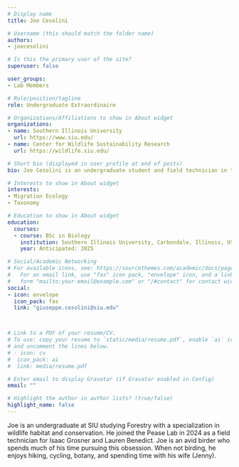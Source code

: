 ```yaml
---
# Display name
title: Joe Cesolini

# Username (this should match the folder name)
authors:
- joecesolini

# Is this the primary user of the site?
superuser: false

user_groups: 
- Lab Members

# Role/position/tagline
role: Undergraduate Extraordinaire

# Organizations/Affiliations to show in About widget
organizations:
- name: Southern Illinois University
  url: https://www.siu.edu/
- name: Center for Wildlife Sustainability Research
  url: https://wildlife.siu.edu/

# Short bio (displayed in user profile at end of posts)
bio: Joe Cesolini is an undergraduate student and field technician in the Forestry Program at Southern Illinois University.

# Interests to show in About widget
interests:
- Migration Ecology
- Taxonomy

# Education to show in About widget
education:
  courses:
  - course: BSc in Biology
    institution: Southern Illinois University, Carbondale, Illinois, USA
    year: Anticipated: 2025    

# Social/Academic Networking
# For available icons, see: https://sourcethemes.com/academic/docs/page-builder/#icons
#   For an email link, use "fas" icon pack, "envelope" icon, and a link in the
#   form "mailto:your-email@example.com" or "/#contact" for contact widget.
social:
- icon: envelope
  icon_pack: fas
  link: "giuseppe.cesolini@siu.edu"



# Link to a PDF of your resume/CV.
# To use: copy your resume to `static/media/resume.pdf`, enable `ai` icons in `params.toml`, 
# and uncomment the lines below.
# - icon: cv
#  icon_pack: ai
#  link: media/resume.pdf

# Enter email to display Gravatar (if Gravatar enabled in Config)
email: ""

# Highlight the author in author lists? (true/false)
highlight_name: false
---
```


Joe is an undergraduate at SIU studying Forestry with a specialization in wildlife habitat and conservation. He joined the Pease Lab in 2024 as a field technician for Isaac Grosner and Lauren Benedict. Joe is an avid birder who spends much of his time pursuing this obsession. When not birding, he enjoys hiking, cycling, botany, and spending time with his wife (Jenny).


